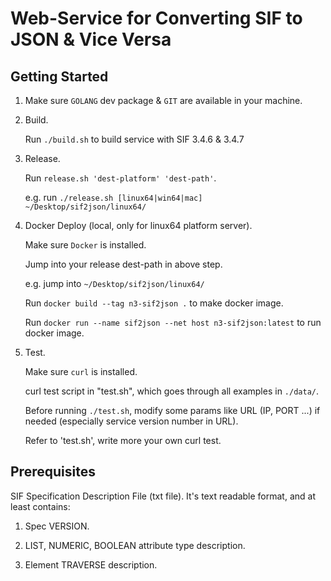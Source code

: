 # Web-Service for Converting SIF to JSON & Vice Versa

## Getting Started

1. Make sure `GOLANG` dev package & `GIT` are available in your machine.

2. Build.
  
   Run `./build.sh` to build service with SIF 3.4.6 & 3.4.7

3. Release.

   Run `release.sh 'dest-platform' 'dest-path'`.

   e.g. run `./release.sh [linux64|win64|mac] ~/Desktop/sif2json/linux64/`
  
4. Docker Deploy (local, only for linux64 platform server).

   Make sure `Docker` is installed.

   Jump into your release dest-path in above step.

   e.g. jump into `~/Desktop/sif2json/linux64/`

   Run `docker build --tag n3-sif2json .` to make docker image.

   Run `docker run --name sif2json --net host n3-sif2json:latest` to run docker image.

5. Test.

   Make sure `curl` is installed.

   curl test script in "test.sh", which goes through all examples in `./data/`.

   Before running `./test.sh`, modify some params like URL (IP, PORT ...) if needed (especially service version number in URL).

   Refer to 'test.sh', write more your own curl test.

## Prerequisites

SIF Specification Description File (txt file). It's text readable format, and at least contains:

1. Spec VERSION.

2. LIST, NUMERIC, BOOLEAN attribute type description.
  
3. Element TRAVERSE description.
